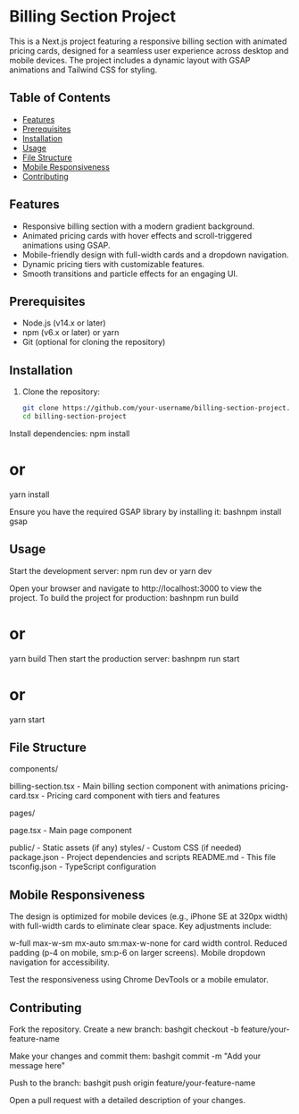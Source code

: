 # Billing Section Project

This is a Next.js project featuring a responsive billing section with animated pricing cards, designed for a seamless user experience across desktop and mobile devices. The project includes a dynamic layout with GSAP animations and Tailwind CSS for styling.

## Table of Contents

- [Features](#features)
- [Prerequisites](#prerequisites)
- [Installation](#installation)
- [Usage](#usage)
- [File Structure](#file-structure)
- [Mobile Responsiveness](#mobile-responsiveness)
- [Contributing](#contributing)

## Features

- Responsive billing section with a modern gradient background.
- Animated pricing cards with hover effects and scroll-triggered animations using GSAP.
- Mobile-friendly design with full-width cards and a dropdown navigation.
- Dynamic pricing tiers with customizable features.
- Smooth transitions and particle effects for an engaging UI.

## Prerequisites

- Node.js (v14.x or later)
- npm (v6.x or later) or yarn
- Git (optional for cloning the repository)

## Installation

1. Clone the repository:
   ```bash
   git clone https://github.com/your-username/billing-section-project.git
   cd billing-section-project

Install dependencies:
npm install
# or
yarn install

Ensure you have the required GSAP library by installing it:
bashnpm install gsap


## Usage

Start the development server:
npm run dev
 or
yarn dev

Open your browser and navigate to http://localhost:3000 to view the project.
To build the project for production:
bashnpm run build
# or
yarn build
Then start the production server:
bashnpm run start
# or
yarn start


## File Structure

components/

billing-section.tsx - Main billing section component with animations
pricing-card.tsx - Pricing card component with tiers and features


pages/

page.tsx - Main page component


public/ - Static assets (if any)
styles/ - Custom CSS (if needed)
package.json - Project dependencies and scripts
README.md - This file
tsconfig.json - TypeScript configuration

## Mobile Responsiveness

The design is optimized for mobile devices (e.g., iPhone SE at 320px width) with full-width cards to eliminate clear space.
Key adjustments include:

w-full max-w-sm mx-auto sm:max-w-none for card width control.
Reduced padding (p-4 on mobile, sm:p-6 on larger screens).
Mobile dropdown navigation for accessibility.


Test the responsiveness using Chrome DevTools or a mobile emulator.

## Contributing

Fork the repository.
Create a new branch:
bashgit checkout -b feature/your-feature-name

Make your changes and commit them:
bashgit commit -m "Add your message here"

Push to the branch:
bashgit push origin feature/your-feature-name

Open a pull request with a detailed description of your changes.


